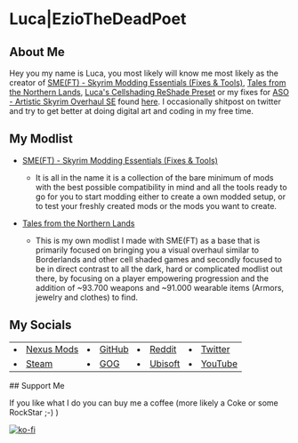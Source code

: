 # Luca|EzioTheDeadPoet

## About Me

Hey you my name is Luca, you most likely will know me most likely as the creator of [SME(FT) - Skyrim Modding Essentials (Fixes & Tools)](https://eziothedeadpoet.github.io/SME-FT-/), [Tales from the Northern Lands](https://eziothedeadpoet.github.io/Tales-from-the-Northern-Lands/), [Luca's Cellshading ReShade Preset](https://www.nexusmods.com/skyrimspecialedition/mods/40578) or my fixes for [ASO - Artistic Skyrim Overhaul SE](https://www.nexusmods.com/skyrimspecialedition/mods/9111) found [here](https://www.nexusmods.com/users/42051055?tab=user+files). I occasionally shitpost on twitter and try to get better at doing digital art and coding in my free time.

## My Modlist

- [SME(FT) - Skyrim Modding Essentials (Fixes & Tools)](https://eziothedeadpoet.github.io/SME-FT-/)
  - It is all in the name it is a collection of the bare minimum of mods with the best possible compatibility in mind and all the tools ready to go for you to start modding either to create a own modded setup, or to test your freshly created mods or the mods you want to create.

- [Tales from the Northern Lands](https://eziothedeadpoet.github.io/Tales-from-the-Northern-Lands/)
  - This is my own modlist I made with SME(FT) as a base that is primarily focused on bringing you a visual overhaul similar to Borderlands and other cell shaded games and secondly focused to be in direct contrast to all the dark, hard or complicated modlist out there, by focusing on a player empowering progression and the addition of ~93.700 weapons and ~91.000 wearable items (Armors, jewelry and clothes) to find.

## My Socials
<!-- markdownlint-disable MD033 -->
<table class="socials">
    <tr>
        <td><li class="buttons"><a href="https://www.nexusmods.com/users/42051055">Nexus Mods</a></li></td>
        <td><li class="buttons"><a href="https://github.com/EzioTheDeadPoet">GitHub</a></li></td>
        <td><li class="buttons"><a href="https://www.reddit.com/user/EzioTheDeadPoet">Reddit</a></li></td>
        <td><li class="buttons"><a href="https://twitter.com/eziothedeadpoet">Twitter</a></li></td>
    </tr>
    <tr>
        <td><li class="buttons"><a href="https://steamcommunity.com/id/EzioTheDeadPoet/">Steam</a></li></td>
        <td><li class="buttons"><a href="https://www.gog.com/u/EzioTheDeadPoet">GOG</a></li></td>
        <td><li class="buttons"><a href="https://ubisoftconnect.com/en-US/profile/Sw33tChiliSauce">Ubisoft</a></li></td>
        <td><li class="buttons"><a href="https://www.youtube.com/channel/UCJ7aCKDsa8CYbPaghfTcQ9Q">YouTube</a></li></td>
    </tr>
</table>
<!-- markdownlint-enable MD033 -->
## Support Me

If you like what I do you can buy me a coffee (more likely a Coke or some RockStar ;-) )

[![ko-fi](https://www.ko-fi.com/img/githubbutton_sm.svg)](https://ko-fi.com/L4L12PVW6)

